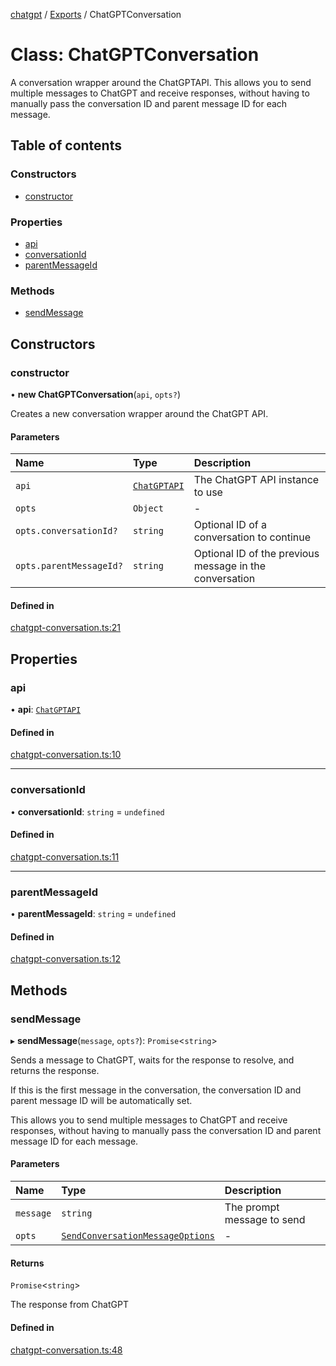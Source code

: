 [chatgpt](../readme.md) / [Exports](../modules.md) / ChatGPTConversation

# Class: ChatGPTConversation

A conversation wrapper around the ChatGPTAPI. This allows you to send
multiple messages to ChatGPT and receive responses, without having to
manually pass the conversation ID and parent message ID for each message.

## Table of contents

### Constructors

- [constructor](ChatGPTConversation.md#constructor)

### Properties

- [api](ChatGPTConversation.md#api)
- [conversationId](ChatGPTConversation.md#conversationid)
- [parentMessageId](ChatGPTConversation.md#parentmessageid)

### Methods

- [sendMessage](ChatGPTConversation.md#sendmessage)

## Constructors

### constructor

• **new ChatGPTConversation**(`api`, `opts?`)

Creates a new conversation wrapper around the ChatGPT API.

#### Parameters

| Name | Type | Description |
| :------ | :------ | :------ |
| `api` | [`ChatGPTAPI`](ChatGPTAPI.md) | The ChatGPT API instance to use |
| `opts` | `Object` | - |
| `opts.conversationId?` | `string` | Optional ID of a conversation to continue |
| `opts.parentMessageId?` | `string` | Optional ID of the previous message in the conversation |

#### Defined in

[chatgpt-conversation.ts:21](https://github.com/transitive-bullshit/chatgpt-api/blob/20c376e/src/chatgpt-conversation.ts#L21)

## Properties

### api

• **api**: [`ChatGPTAPI`](ChatGPTAPI.md)

#### Defined in

[chatgpt-conversation.ts:10](https://github.com/transitive-bullshit/chatgpt-api/blob/20c376e/src/chatgpt-conversation.ts#L10)

___

### conversationId

• **conversationId**: `string` = `undefined`

#### Defined in

[chatgpt-conversation.ts:11](https://github.com/transitive-bullshit/chatgpt-api/blob/20c376e/src/chatgpt-conversation.ts#L11)

___

### parentMessageId

• **parentMessageId**: `string` = `undefined`

#### Defined in

[chatgpt-conversation.ts:12](https://github.com/transitive-bullshit/chatgpt-api/blob/20c376e/src/chatgpt-conversation.ts#L12)

## Methods

### sendMessage

▸ **sendMessage**(`message`, `opts?`): `Promise`<`string`\>

Sends a message to ChatGPT, waits for the response to resolve, and returns
the response.

If this is the first message in the conversation, the conversation ID and
parent message ID will be automatically set.

This allows you to send multiple messages to ChatGPT and receive responses,
without having to manually pass the conversation ID and parent message ID
for each message.

#### Parameters

| Name | Type | Description |
| :------ | :------ | :------ |
| `message` | `string` | The prompt message to send |
| `opts` | [`SendConversationMessageOptions`](../modules.md#sendconversationmessageoptions) | - |

#### Returns

`Promise`<`string`\>

The response from ChatGPT

#### Defined in

[chatgpt-conversation.ts:48](https://github.com/transitive-bullshit/chatgpt-api/blob/20c376e/src/chatgpt-conversation.ts#L48)
